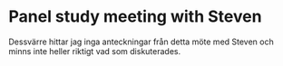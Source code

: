 # Panel study meeting with Steven
Dessvärre hittar jag inga anteckningar från detta möte med Steven och minns inte heller riktigt vad som diskuterades.


